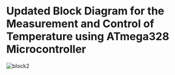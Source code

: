 # Updated Block Diagram for the Measurement and Control of Temperature using ATmega328 Microcontroller

![block2](https://user-images.githubusercontent.com/101514904/164941366-b0fb7593-5455-41a8-a155-8917e9e8a7b8.png)

